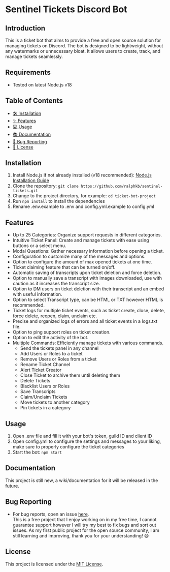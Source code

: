 # Sentinel Tickets Discord Bot

## Introduction
This is a ticket bot that aims to provide a free and open source solution for managing tickets on Discord. The bot is designed to be lightweight, without any watermarks or unnecessary bloat. It allows users to create, track, and manage tickets seamlessly.

## Requirements
- Tested on latest Node.js v18

## Table of Contents
- [🛠️ Installation](#installation)
- [✨ Features](#features)
- [💻 Usage](#usage)
- [📚 Documentation](#documentation)
- [🐛 Bug Reporting](#bug-reporting)
- [📃 License](#license)

## Installation
1. Install Node.js if not already installed (v18 recommended): [Node.js Installation Guide](https://nodejs.org/en/download/)
2. Clone the repository: `git clone https://github.com/ralphkb/sentinel-tickets.git`
3. Change to the project directory, for example: `cd ticket-bot-project`
4. Run `npm install` to install the dependencies
5. Rename .env.example to .env and config.yml.example to config.yml

## Features

- Up to 25 Categories: Organize support requests in different categories.
- Intuitive Ticket Panel: Create and manage tickets with ease using buttons or a select menu.
- Modal Questions: Gather necessary information before opening a ticket.
- Configuration to customize many of the messages and options.
- Option to configure the amount of max opened tickets at one time.
- Ticket claiming feature that can be turned on/off.
- Automatic saving of transcripts upon ticket deletion and force deletion.
- Option to manually save a transcript with images downloaded, use with caution as it increases the transcript size.
- Option to DM users on ticket deletion with their transcript and an embed with useful information.
- Option to select Transcript type, can be HTML or TXT however HTML is recommended.
- Ticket logs for multiple ticket events, such as ticket create, close, delete, force delete, reopen, claim, unclaim etc.
- Precise and organized logs of errors and all ticket events in a logs.txt file.
- Option to ping support roles on ticket creation.
- Option to edit the activity of the bot.
- Multiple Commands: Efficiently manage tickets with various commands.
    - Send the tickets panel in any channel
    - Add Users or Roles to a ticket
    - Remove Users or Roles from a ticket
    - Rename Ticket Channel
    - Alert Ticket Creator
    - Close Ticket to archive them until deleting them
    - Delete Tickets
    - Blacklist Users or Roles
    - Save Transcripts
    - Claim/Unclaim Tickets
    - Move tickets to another category
    - Pin tickets in a category

## Usage
1. Open .env file and fill it with your bot's token, guild ID and client ID
2. Open config.yml to configure the settings and messages to your liking, make sure to properly configure the ticket categories
3. Start the bot: `npm start`

## Documentation
This project is still new, a wiki/documentation for it will be released in the future.

## Bug Reporting
- For bug reports, open an issue [here](https://github.com/ralphkb/sentinel-tickets/issues).  
This is a free project that I enjoy working on in my free time, I cannot guarantee support however I will try my best to fix bugs and sort out issues. As my first public project for the open source community, I am still learning and improving, thank you for your understanding! 😄

## License
This project is licensed under the [MIT License](LICENSE).